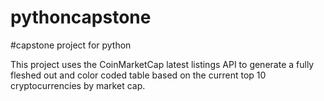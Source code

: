 # pythoncapstone
#capstone project for python

This project uses the CoinMarketCap latest listings API to generate a fully fleshed out and color coded table based on the current top 10 cryptocurrencies by market cap.
